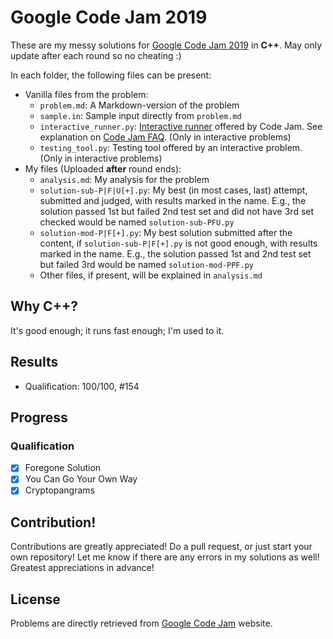 # Google Code Jam 2019
These are my messy solutions for [Google Code Jam 2019](https://codingcompetitions.withgoogle.com/codejam/archive/2019) in **C++**. May only update after each round so no cheating :)

In each folder, the following files can be present:
* Vanilla files from the problem:
  * `problem.md`: A Markdown-version of the problem
  * `sample.in`: Sample input directly from `problem.md`
  * `interactive_runner.py`: [Interactive runner](https://storage.googleapis.com/coding-competitions.appspot.com/interactive_runner.py) offered by Code Jam. See explanation on [Code Jam FAQ](https://codingcompetitions.withgoogle.com/codejam/faq). (Only in interactive problems)
  * `testing_tool.py`: Testing tool offered by an interactive problem. (Only in interactive problems)
* My files (Uploaded **after** round ends):
  * `analysis.md`: My analysis for the problem
  * `solution-sub-P|F|U[+].py`: My best (in most cases, last) attempt, submitted and judged, with results marked in the name. E.g., the solution passed 1st but failed 2nd test set and did not have 3rd set checked would be named `solution-sub-PFU.py`
  * `solution-mod-P|F[+].py`: My best solution submitted after the content, if `solution-sub-P|F[+].py` is not good enough, with results marked in the name. E.g., the solution passed 1st and 2nd test set but failed 3rd would be named `solution-mod-PPF.py`
  * Other files, if present, will be explained in `analysis.md`

## Why C++?
It's good enough; it runs fast enough; I'm used to it.

## Results
* Qualification: 100/100, #154

## Progress
### Qualification
- [x] Foregone Solution
- [x] You Can Go Your Own Way
- [x] Cryptopangrams

<!-- ### 1A
- [ ] -->

## Contribution!
Contributions are greatly appreciated! Do a pull request, or just start your own repository! Let me know if there are any errors in my solutions as well! Greatest appreciations in advance!

## License
Problems are directly retrieved from [Google Code Jam](https://codingcompetitions.withgoogle.com/codejam) website.
